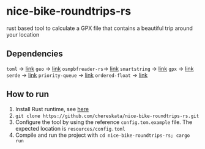 # nice-bike-roundtrips-rs
rust based tool to calculate a GPX file that contains a beautiful trip around your location

## Dependencies
`toml` -> [link](https://crates.io/crates/toml)
`geo` -> [link](https://crates.io/crates/geo)
`osmpbfreader-rs`-> [link](https://crates.io/crates/osmpbfreader)
`smartstring` -> [link](https://crates.io/crates/smartstring)
`gpx` -> [link](https://crates.io/crates/gpx)
`serde` -> [link](https://crates.io/crates/serde)
`priority-queue` -> [link](https://crates.io/crates/priority-queue)
`ordered-float` -> [link](https://crates.io/crates/ordered-float)

## How to run
1. Install Rust runtime, see [here](https://doc.rust-lang.org/book/ch01-01-installation.html)
2. `git clone https://github.com/chereskata/nice-bike-roundtrips-rs.git`
3. Configure the tool by using the reference `config.tom.example` file. The expected location is `resources/config.toml`
4. Compile and run the project with `cd nice-bike-roundtrips-rs; cargo run`
